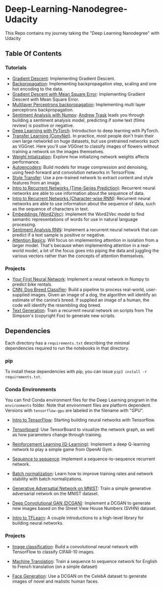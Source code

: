 # Deep-Learning-Nanodegree-Udacity
This Repo contains my journey taking the "Deep Learning Nanodegree" with Udacity

## Table Of Contents

### Tutorials

* [Gradient Descent](https://github.com/ahmealy/Deep-Learning-Nanodegree-Udacity/tree/master/2.Neural-Networks/L1.Introduction-to-neural-networks/gradient-descent): Implementing Gradient Descent.
* [Backpropagation](https://github.com/ahmealy/Deep-Learning-Nanodegree-Udacity/tree/master/2.Neural-Networks/L1.Introduction-to-neural-networks/student-admissions): Implementing backpropagation step, scaling and one hot encoding to the data.
* [Gradient Descent with Mean Square Error](https://github.com/ahmealy/Deep-Learning-Nanodegree-Udacity/tree/master/2.Neural-Networks/L2.Implementing-gradient-descent/gradient-descent-MeanSquareError): Implementing Gradient Descent with Mean Square Error.
* [Multilayer Perceptrons backpropagation](https://github.com/ahmealy/Deep-Learning-Nanodegree-Udacity/tree/master/2.Neural-Networks/L2.Implementing-gradient-descent/Multilayer-Perceptrons-backpropagation): Implementing multi layer perceptrons backpropagation.
* [Sentiment Analysis with Numpy](https://github.com/ahmealy/Deep-Learning-Nanodegree-Udacity/tree/master/2.Neural-Networks/L5.Sentiment%20Analysis/sentiment-analysis-network): [Andrew Trask](http://iamtrask.github.io/) leads you through building a sentiment analysis model, predicting if some text (films review) is positive or negative.
* [Deep Learning with PyTorch](https://github.com/ahmealy/Deep-Learning-Nanodegree-Udacity/tree/master/2.Neural-Networks/L7.Deep-Learning-with-PyTorch/intro-to-pytorch): Introduction to deep learning with PyTorch.
* [Transfer Learning (ConvNet)](https://github.com/ahmealy/Deep-Learning-Nanodegree-Udacity/tree/master/3.Convolutional-Neural-Networks/L4.Transfer-Learning/transfer-learning). In practice, most people don't train their own large networkd on huge datasets, but use pretrained networks such as VGGnet. Here you'll use VGGnet to classify images of flowers without training a network on the images themselves.
* [Weight Intialization](https://github.com/ahmealy/Deep-Learning-Nanodegree-Udacity/tree/master/3.Convolutional-Neural-Networks/L5.Weight-Initialization/weight-initialization): Explore how initializing network weights affects performance.
* [Autoencoders](https://github.com/ahmealy/Deep-Learning-Nanodegree-Udacity/tree/master/3.Convolutional-Neural-Networks/L6.Auto-Encoders/autoencoder): Build models for image compression and denoising, using feed-forward and convolution networks in TensorFlow.
* [Style Transfer](https://github.com/ahmealy/Deep-Learning-Nanodegree-Udacity/tree/master/3.Convolutional-Neural-Networks/L7.Style-Transfer/style-transfer): Use a pre-trained network to extract content and style features from an image.
* [Intro to Recurrent Networks (Time-Series Prediction)](https://github.com/ahmealy/Deep-Learning-Nanodegree-Udacity/tree/master/4.Recurrent-Neural-Networks/L3.Implementation-of-RNN-and-LSTM/time-series): Recurrent neural networks are able to use information about the sequence of data.
* [Intro to Recurrent Networks (Character-wise RNN)](https://github.com/ahmealy/Deep-Learning-Nanodegree-Udacity/tree/master/4.Recurrent-Neural-Networks/L3.Implementation-of-RNN-and-LSTM/char-rnn): Recurrent neural networks are able to use information about the sequence of data, such as the sequence of characters in text.
* [Embeddings (Word2Vec)](https://github.com/ahmealy/Deep-Learning-Nanodegree-Udacity/tree/master/4.Recurrent-Neural-Networks/L5.Embeddings-and-Word2Vec/word2vec-embeddings): Implement the Word2Vec model to find semantic representations of words for use in natural language processing.
* [Sentiment Analysis RNN](https://github.com/ahmealy/Deep-Learning-Nanodegree-Udacity/tree/master/4.Recurrent-Neural-Networks/L6.Sentiment-Prediction-RNN/sentiment-rnn): Implement a recurrent neural network that can predict if a text sample is positive or negative.
* [Attention Basics](https://github.com/ahmealy/Deep-Learning-Nanodegree-Udacity/tree/master/4.Recurrent-Neural-Networks/L8.Attention/attention): Will focus on implementing attention in isolation from a larger model. That's because when implementing attention in a real-world model, a lot of the focus goes into piping the data and juggling the various vectors rather than the concepts of attention themselves.

### Projects
* [Your First Neural Network](https://github.com/ahmealy/Deep-Learning-Nanodegree-Udacity/tree/master/2.Neural-Networks/Project.Predicting-Bike-Sharing-Patterns): Implement a neural network in Numpy to predict bike rentals.
* [CNN: Dog Breed Classifier](https://github.com/ahmealy/Deep-Learning-Nanodegree-Udacity/tree/master/3.Convolutional-Neural-Networks/Project.Dog-Breed-Classifier/project-dog-classification): Build a pipeline to process real-world, user-supplied images. Given an image of a dog, the algorithm will identify an estimate of the canine’s breed. If supplied an image of a human, the code will identify the resembling dog breed.
* [Text Generation](https://github.com/ahmealy/Deep-Learning-Nanodegree-Udacity/tree/master/4.Recurrent-Neural-Networks/Project.TV-script-generation): Train a recurrent neural network on scripts from The Simpson's (copyright Fox) to generate new scripts.

## Dependencies

Each directory has a `requirements.txt` describing the minimal dependencies required to run the notebooks in that directory.

### pip

To install these dependencies with pip, you can issue `pip3 install -r requirements.txt`.

### Conda Environments

You can find Conda environment files for the Deep Learning program in the `environments` folder. Note that environment files are platform dependent. Versions with `tensorflow-gpu` are labeled in the filename with "GPU".



* [Intro to TensorFlow](https://github.com/udacity/deep-learning/tree/master/intro-to-tensorflow): Starting building neural networks with Tensorflow.



* [Tensorboard](https://github.com/udacity/deep-learning/tree/master/tensorboard): Use TensorBoard to visualize the network graph, as well as how parameters change through training.
* [Reinforcement Learning (Q-Learning)](https://github.com/udacity/deep-learning/tree/master/reinforcement): Implement a deep Q-learning network to play a simple game from OpenAI Gym.
* [Sequence to sequence](https://github.com/udacity/deep-learning/tree/master/seq2seq): Implement a sequence-to-sequence recurrent network.
* [Batch normalization](https://github.com/udacity/deep-learning/tree/master/batch-norm): Learn how to improve training rates and network stability with batch normalizations.
* [Generative Adversatial Network on MNIST](https://github.com/udacity/deep-learning/tree/master/gan_mnist): Train a simple generative adversarial network on the MNIST dataset.
* [Deep Convolutional GAN (DCGAN)](https://github.com/udacity/deep-learning/tree/master/dcgan-svhn): Implement a DCGAN to generate new images based on the Street View House Numbers (SVHN) dataset.
* [Intro to TFLearn](https://github.com/udacity/deep-learning/tree/master/intro-to-tflearn): A couple introductions to a high-level library for building neural networks.

### Projects


* [Image classification](https://github.com/udacity/deep-learning/tree/master/image-classification): Build a convolutional neural network with TensorFlow to classify CIFAR-10 images.

* [Machine Translation](https://github.com/udacity/deep-learning/tree/master/language-translation): Train a sequence to sequence network for English to French translation (on a simple dataset)
* [Face Generation](https://github.com/udacity/deep-learning/tree/master/face_generation): Use a DCGAN on the CelebA dataset to generate images of novel and realistic human faces.


